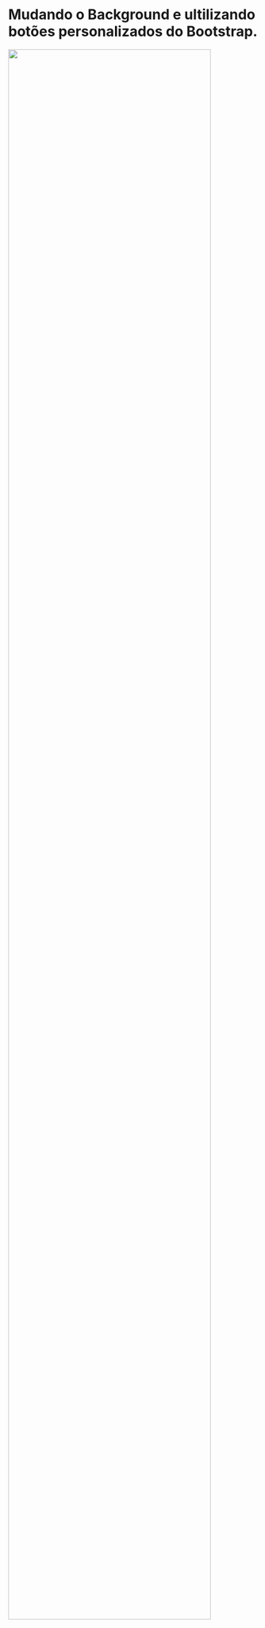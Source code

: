 # Mudando o Background e ultilizando botões personalizados do Bootstrap.

<img src="https://web.whatsapp.com/e6f26bf2-e814-4ffd-bb86-a6a04dde0919"  width='90%'>

